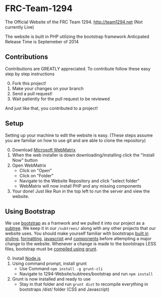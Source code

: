 FRC-Team-1294
=============

The Official Website of the FRC Team 1294.
http://team1294.net (Not currently Live)

The website is built in PHP utilizing the bootstrap framework
Anticpated Release Time is Septemeber of 2014

Contributions
-------------
Contributions are GREATLY appreciated.
To contribute follow these easy step by step instructions

0. Fork this project!
1. Make your changes on your branch
2. Send a pull request!
3. Wait patiently for the pull request to be reviewed

And just like that, you contributed to a project!

Setup
-----
Setting up your machine to edit the website is easy.
(These steps assume you are familiar on how to use git and are able to clone the repository)

0. Download [Microsoft WebMatrix](http://www.microsoft.com/web/webmatrix/)
1. When the web installer is down downloading/installing click the "Install Now" button
2. Open WebMatrix
    * Click on "Open"
    * Click on "Folder"
    * Navigate to the Website Repository and click "select folder"
    * WebMatrix will now install PHP and any missing components
3. Your done! Just like Run in the top left to run the server and view the website.

Using Bootstrap
---------------
We use [bootstrap](http://getbootstrap.com/) as a framwork and we pulled it into our project as a [subtree](https://help.github.com/articles/about-git-subtree-merges). We keep it in our `/subtrees/` along with any other projects that our website uses.
You should make yourself familiar with bootstraps [built in styling](http://getbootstrap.com/css/), [formatting](http://getbootstrap.com/css/#grid), [javascript](http://getbootstrap.com/javascript/) and [components](http://getbootstrap.com/components/) before attempting a major change to the website. Whenever a change is made to the bootstraps LESS files, bootstrap must be [compiled using grunt](http://getbootstrap.com/getting-started/#grunt).

0. Install [Node.js](http://nodejs.org/download/)
1. Using command prompt, install grunt
    * Use Command `npm install -g grunt-cli`
    * Navigate to 1294-Website/subtrees/bootstrap and run `npm install` 
3. Grunt is now installed and ready to use
    * Stay in that folder and run `grunt dist` to recompile everything in bootstraps /dist/ folder (CSS and Javascript)